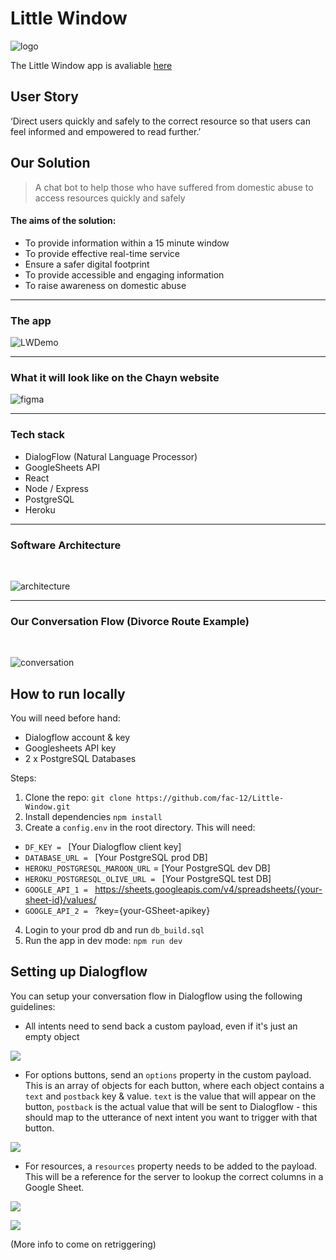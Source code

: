 # Little Window
![logo](https://user-images.githubusercontent.com/24212625/37564924-8fc09424-2a97-11e8-90bf-32a0dc3255e1.png)

The Little Window app is avaliable [here](https://little-window.herokuapp.com)

## User Story
‘Direct users quickly and safely to the correct resource so that users can feel informed and empowered to read further.’

## Our Solution
> A chat bot to help those who have suffered from domestic abuse to access resources quickly and safely

#### The aims of the solution:
- To provide information within a 15 minute window
- To provide effective real-time service
- Ensure a safer digital footprint
- To provide accessible and engaging information
- To raise awareness on domestic abuse

___

### The app

![LWDemo](https://user-images.githubusercontent.com/24212625/37564932-9ac46b84-2a97-11e8-8087-127b9225db75.gif)

___

### What it will look like on the Chayn website

![figma](https://user-images.githubusercontent.com/24212625/37564928-95868bac-2a97-11e8-8e29-636986686a8a.png)

___

### Tech stack
- DialogFlow (Natural Language Processor)
- GoogleSheets API
- React
- Node / Express
- PostgreSQL
- Heroku

___

### Software Architecture
<br>

![architecture](https://user-images.githubusercontent.com/24212625/37564922-8ba64078-2a97-11e8-82c6-172ca3a67a8d.png)

___

### Our Conversation Flow (Divorce Route Example)
<br>

![conversation](https://user-images.githubusercontent.com/24212625/37564925-9256652e-2a97-11e8-84ec-2bbb4637cd8e.png)

## How to run locally
You will need before hand:
- Dialogflow account & key
- Googlesheets API key
- 2 x PostgreSQL Databases

Steps:

1. Clone the repo:
`git clone https://github.com/fac-12/Little-Window.git`
2. Install dependencies
`npm install`
3. Create a `config.env` in the root directory. This will need:
- `DF_KEY = ` [Your Dialogflow client key]  
- `DATABASE_URL = ` [Your PostgreSQL prod DB]
- `HEROKU_POSTGRESQL_MAROON_URL` = [Your PostgreSQL dev DB]
- `HEROKU_POSTGRESQL_OLIVE_URL = ` [Your PostgreSQL test DB]
- `GOOGLE_API_1 = ` https://sheets.googleapis.com/v4/spreadsheets/{your-sheet-id}/values/
- `GOOGLE_API_2 = ` ?key={your-GSheet-apikey}
4. Login  to your prod db and run `db_build.sql`
5. Run the app in dev mode:
`npm run dev`

## Setting up Dialogflow

You can setup your conversation flow in Dialogflow using the following guidelines:
- All intents need to send back a custom payload, even if it's just an empty object

![](https://i.imgur.com/ArbsR5x.png)

- For options buttons, send an `options` property in the custom payload. This is an array of objects for each button, where each object contains a `text` and `postback` key & value. `text` is the value that will appear on the button, `postback` is the actual value that will be sent to Dialogflow - this should map to the utterance of next intent you want to trigger with that button.

![](https://i.imgur.com/IXCBfig.png)

- For resources, a `resources` property needs to be added to the payload. This will be a reference for the server to lookup the correct columns in a Google Sheet.

![](https://i.imgur.com/80TlHdG.png)

![](https://i.imgur.com/UpLSqMy.png)


(More info to come on retriggering)
